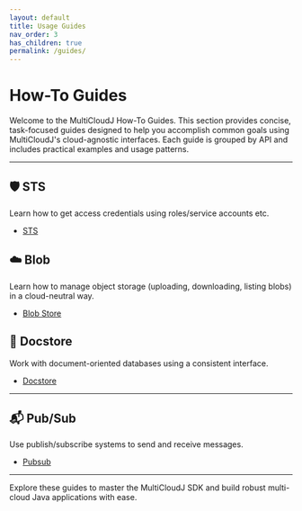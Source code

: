 ```yaml
---
layout: default
title: Usage Guides
nav_order: 3
has_children: true
permalink: /guides/
---
```



# How-To Guides

Welcome to the MultiCloudJ How-To Guides. This section provides concise, task-focused guides designed to help you accomplish common goals using MultiCloudJ's cloud-agnostic interfaces. Each guide is grouped by API and includes practical examples and usage patterns.

---

## 🛡️ STS

Learn how to get access credentials using roles/service accounts etc.

- [STS](sts-guide.html)



## ☁️ Blob

Learn how to manage object storage (uploading, downloading, listing blobs) in a cloud-neutral way.

- [Blob Store](blobstore-guide.html)

## 📄 Docstore

Work with document-oriented databases using a consistent interface.

- [Docstore](docstore-guide.html)


---

## 📬 Pub/Sub

Use publish/subscribe systems to send and receive messages.

- [Pubsub](pubsub-guide.md)

---

Explore these guides to master the MultiCloudJ SDK and build robust multi-cloud Java applications with ease.
